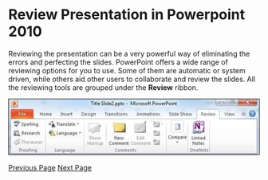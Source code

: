 # Review Presentation in Powerpoint 2010
Reviewing the presentation can be a very powerful way of eliminating the errors and perfecting the slides. PowerPoint offers a wide range of reviewing options for you to use. Some of them are automatic or system driven, while others aid other users to collaborate and review the slides. All the reviewing tools are grouped under the **Review** ribbon.

![Microsoft PowerPoint 2010](../powerpoint/images/review_ribbon.jpg)




[Previous Page](../powerpoint/powerpoint_saving_presentation.md) [Next Page](../powerpoint/powerpoint_adding_slide_numbers.md) 
